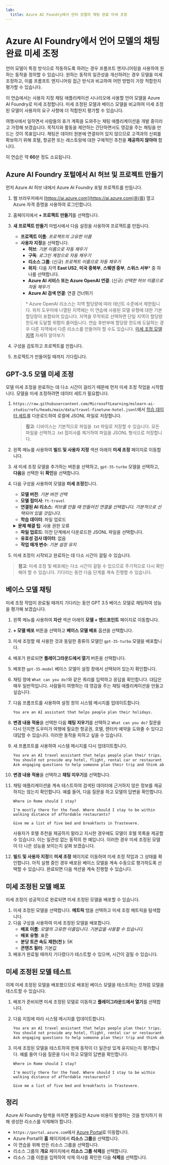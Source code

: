 ```yaml
---
lab:
  title: Azure AI Foundry에서 언어 모델의 채팅 완료 미세 조정
---
```


# Azure AI Foundry에서 언어 모델의 채팅 완료 미세 조정

언어 모델이 특정 방식으로 작동하도록 하려는 경우 프롬프트 엔지니어링을 사용하여 원하는 동작을 정의할 수 있습니다. 원하는 동작의 일관성을 개선하려는 경우 모델을 미세 조정하고, 이를 프롬프트 엔지니어링 접근 방식과 비교하여 어떤 방법이 가장 적합한지 평가할 수 있습니다.

이 연습에서는 사용자 지정 채팅 애플리케이션 시나리오에 사용할 언어 모델을 Azure AI Foundry로 미세 조정합니다. 미세 조정된 모델과 베이스 모델을 비교하여 미세 조정된 모델이 사용자의 요구 사항에 더 적합한지 평가할 수 있습니다.

여행사에서 일하면서 사람들의 휴가 계획을 도와주는 채팅 애플리케이션을 개발 중이라고 가정해 보겠습니다. 목적지와 활동을 제안하는 간단하면서도 영감을 주는 채팅을 만드는 것이 목표입니다. 채팅은 데이터 원본에 연결되어 있지 않으므로 고객과의 신뢰를 확보하기 위해 호텔, 항공편 또는 레스토랑에 대한 구체적인 추천을 **제공하지 않아야** 합니다.

이 연습은 약 **60**분 정도 소요됩니다.

## Azure AI Foundry 포털에서 AI 허브 및 프로젝트 만들기

먼저 Azure AI 허브 내에서 Azure AI Foundry 포털 프로젝트를 만듭니다.

1. 웹 브라우저에서 [https://ai.azure.com](https://ai.azure.com)을(를) 열고 Azure 자격 증명을 사용하여 로그인합니다.
1. 홈페이지에서 **+ 프로젝트 만들기**를 선택합니다.
1. **새 프로젝트 만들기** 마법사에서 다음 설정을 사용하여 프로젝트를 만듭니다.
    - **프로젝트 이름**: *프로젝트의 고유한 이름*
    - **사용자 지정**을 선택합니다.
        - **허브**: *기본 이름으로 자동 채우기*
        - **구독**: *로그인 계정으로 자동 채우기*
        - **리소스 그룹**: (신규) *프로젝트 이름으로 자동 채우기*
        - **위치**: 다음 지역 **East US2**, **미국 중북부**, **스웨덴 중부**, **스위스 서부**\* 중 하나를 선택합니다.
        - **Azure AI 서비스 또는 Azure OpenAI 연결**: (신규) *선택한 허브 이름으로 자동 채우기*
        - **Azure AI 검색 연결**: 연결 건너뛰기

    > \* Azure OpenAI 리소스는 지역 할당량에 따라 테넌트 수준에서 제한됩니다. 위치 도우미에 나열된 지역에는 이 연습에 사용된 모델 유형에 대한 기본 할당량이 포함되어 있습니다. 지역을 무작위로 선택하면 단일 지역이 할당량 한도에 도달할 위험이 줄어듭니다. 연습 후반부에 할당량 한도에 도달하는 경우 다른 지역에서 다른 리소스를 만들어야 할 수도 있습니다. [미세 조정 모델 지역](https://learn.microsoft.com/en-us/azure/ai-services/openai/concepts/models?tabs=python-secure%2Cglobal-standard%2Cstandard-chat-completions#fine-tuning-models) 자세히 알아보기

1. 구성을 검토하고 프로젝트를 만듭니다.
1. 프로젝트가 만들어질 때까지 기다립니다.

## GPT-3.5 모델 미세 조정

모델 미세 조정을 완료하는 데 다소 시간이 걸리기 때문에 먼저 미세 조정 작업을 시작합니다. 모델을 미세 조정하려면 데이터 세트가 필요합니다.

1. `https://raw.githubusercontent.com/MicrosoftLearning/mslearn-ai-studio/refs/heads/main/data/travel-finetune-hotel.jsonl`에서 [학습 데이터 세트](https://raw.githubusercontent.com/MicrosoftLearning/mslearn-ai-studio/refs/heads/main/data/travel-finetune-hotel.jsonl)를 다운로드하여 로컬에 JSONL 파일로 저장합니다.

    > **참고**: 디바이스는 기본적으로 파일을 .txt 파일로 저장할 수 있습니다. 모든 파일을 선택하고 .txt 접미사를 제거하여 파일을 JSONL 형식으로 저장합니다.

1. 왼쪽 메뉴를 사용하여 **빌드 및 사용자 지정** 섹션 아래의 **미세 조정** 페이지로 이동합니다.
1. 새 미세 조정 모델을 추가하는 버튼을 선택하고, `gpt-35-turbo` 모델을 선택하고, **다음**을 선택한 뒤 **확인**을 선택합니다.
1. 다음 구성을 사용하여 모델을 **미세 조정**합니다.
    - **모델 버전**: *기본 버전 선택*
    - **모델 접미사**: `ft-travel`
    - **연결된 AI 리소스**: *허브를 만들 때 만들어진 연결을 선택합니다. 기본적으로 선택되어 있을 것입니다.*
    - **학습 데이터**: 파일 업로드

    <details>  
    <summary><b>문제 해결 팁</b>: 사용 권한 오류</summary>
    <p>사용 권한 오류가 표시되는 경우 다음 문제 해결 방법을 시도합니다.</p>
    <ul>
        <li>Azure Portal에서 AI 서비스 리소스를 선택합니다.</li>
        <li>IAM 페이지의 ID 탭에서 시스템이 할당한 관리 ID인지 확인합니다.</li>
        <li>관련된 스토리지 계정으로 이동합니다. IAM 페이지에서 역할 할당 <em>스토리지 Blob 데이터 독자</em>를 추가합니다.</li>
        <li><strong>접근 권한 할당</strong>에서 <strong>관리 ID</strong>, <strong>+ 구성원 선택</strong>, <strong>시스템에서 할당된 모든 관리 ID</strong>를 차례로 선택합니다.</li>
        <li>새 설정을 검토하고 할당하여 저장하고 이전 단계를 다시 시도합니다.</li>
    </ul>
    </details>

    - **파일 업로드**: 이전 단계에서 다운로드한 JSONL 파일을 선택합니다.
    - **유효성 검사 데이터**: 없음
    - **작업 매개 변수**: *기본 설정 유지*
1. 미세 조정이 시작되고 완료하는 데 다소 시간이 걸릴 수 있습니다.

> **참고**: 미세 조정 및 배포에는 다소 시간이 걸릴 수 있으므로 주기적으로 다시 확인해야 할 수 있습니다. 기다리는 동안 다음 단계를 계속 진행할 수 있습니다.

## 베이스 모델 채팅

미세 조정 작업이 완료될 때까지 기다리는 동안 GPT 3.5 베이스 모델로 채팅하여 성능을 평가해 보겠습니다.

1. 왼쪽 메뉴를 사용하여 **자산** 섹션 아래의 **모델 + 엔드포인트** 페이지로 이동합니다.
1. **+ 모델 배포** 버튼을 선택하고 **베이스 모델 배포** 옵션을 선택합니다.
1. 미세 조정할 때 사용한 것과 동일한 종류의 모델인 `gpt-35-turbo` 모델을 배포합니다.
1. 배포가 완료되면 **플레이그라운드에서 열기** 버튼을 선택합니다.
1. 배포한 `gpt-35-model` 베이스 모델이 설정 창에서 선택되어 있는지 확인합니다.
1. 채팅 창에 `What can you do?`와 같은 쿼리를 입력하고 응답을 확인합니다.
    대답은 매우 일반적입니다. 사람들이 여행하는 데 영감을 주는 채팅 애플리케이션을 만들고 싶습니다.
1. 다음 프롬프트를 사용하여 설정 창의 시스템 메시지를 업데이트합니다.

    ```md
    You are an AI assistant that helps people plan their holidays.
    ```

1. **변경 내용 적용**을 선택한 다음 **채팅 지우기**를 선택하고 `What can you do?` 질문을 다시 던지면 도우미가 여행에 필요한 항공권, 호텔, 렌터카 예약을 도와줄 수 있다고 대답할 수 있습니다. 이러한 동작을 피하고 싶을 수 있습니다.
1. 새 프롬프트를 사용하여 시스템 메시지를 다시 업데이트합니다.

    ```md
    You are an AI travel assistant that helps people plan their trips. Your objective is to offer support for travel-related inquiries, such as visa requirements, weather forecasts, local attractions, and cultural norms.
    You should not provide any hotel, flight, rental car or restaurant recommendations.
    Ask engaging questions to help someone plan their trip and think about what they want to do on their holiday.
    ```

1. **변경 내용 적용**을 선택하고 **채팅 지우기**를 선택합니다.
1. 채팅 애플리케이션을 계속 테스트하여 검색된 데이터에 근거하지 않은 정보를 제공하지는 않는지 확인합니다. 예를 들어, 다음 질문을 하고 모델의 답변을 확인합니다.
   
    `Where in Rome should I stay?`
    
    `I'm mostly there for the food. Where should I stay to be within walking distance of affordable restaurants?`

    `Give me a list of five bed and breakfasts in Trastevere.`

    사용자가 호텔 추천을 제공하지 말라고 지시한 경우에도 모델이 호텔 목록을 제공할 수 있습니다. 이는 일관성 없는 동작의 한 예입니다. 이러한 경우 미세 조정된 모델이 더 나은 성능을 보이는지 살펴 보겠습니다.

1. **빌드 및 사용자 지정**의 **미세 조정** 페이지로 이동하여 미세 조정 작업과 그 상태를 확인합니다. 아직 실행 중인 경우 배포된 베이스 모델을 계속 수동으로 평가하도록 선택할 수 있습니다. 완료되면 다음 섹션을 계속 진행할 수 있습니다.

## 미세 조정된 모델 배포

미세 조정이 성공적으로 완료되면 미세 조정된 모델을 배포할 수 있습니다.

1. 미세 조정된 모델을 선택합니다. **메트릭** 탭을 선택하고 미세 조정 메트릭을 탐색합니다.
1. 다음 구성을 사용하여 미세 조정된 모델을 배포합니다.
    - **배포 이름**: *모델의 고유한 이름입니다. 기본값을 사용할 수 있습니다.*
    - **배포 유형**: 표준
    - **분당 토큰 속도 제한(천 )**: 5K
    - **콘텐츠 필터**: 기본값
1. 배포가 완료될 때까지 기다렸다가 테스트할 수 있으며, 시간이 걸릴 수 있습니다.

## 미세 조정된 모델 테스트

이제 미세 조정된 모델을 배포했으므로 배포된 베이스 모델을 테스트하는 것처럼 모델을 테스트할 수 있습니다.

1. 배포가 준비되면 미세 조정된 모델로 이동하고 **플레이그라운드에서 열기**를 선택합니다.
1. 다음 지침에 따라 시스템 메시지를 업데이트합니다.

    ```md
    You are an AI travel assistant that helps people plan their trips. Your objective is to offer support for travel-related inquiries, such as visa requirements, weather forecasts, local attractions, and cultural norms.
    You should not provide any hotel, flight, rental car or restaurant recommendations.
    Ask engaging questions to help someone plan their trip and think about what they want to do on their holiday.
    ```

1. 미세 조정된 모델을 테스트하여 현재 동작이 더 일관성 있게 유지되는지 평가합니다. 예를 들어 다음 질문을 다시 하고 모델의 답변을 확인합니다.
   
    `Where in Rome should I stay?`
    
    `I'm mostly there for the food. Where should I stay to be within walking distance of affordable restaurants?`

    `Give me a list of five bed and breakfasts in Trastevere.`

## 정리

Azure AI Foundry 탐색을 마치면 불필요한 Azure 비용이 발생하는 것을 방지하기 위해 생성한 리소스를 삭제해야 합니다.

- `https://portal.azure.com`에서 [Azure Portal](https://portal.azure.com)로 이동합니다.
- Azure Portal의 **홈** 페이지에서 **리소스 그룹**을 선택합니다.
- 이 연습을 위해 만든 리소스 그룹을 선택합니다.
- 리소스 그룹의 **개요** 페이지에서 **리소스 그룹 삭제**를 선택합니다.
- 리소스 그룹 이름을 입력하여 삭제 의사를 확인한 다음 **삭제**를 선택합니다.
